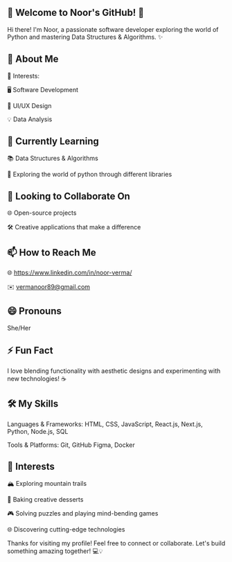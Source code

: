 🌟 Welcome to Noor's GitHub! 🌟
---------------------------------------------------------------------------------------------------------------------------------------------------------------------------------------------------------------------

Hi there! I'm Noor, a passionate software developer exploring the world of Python and mastering Data Structures & Algorithms. ✨

🚀 About Me
---------------------------------------------------------------------------------------------------------------------------------------------------------------------------------------------------------------------
👀 Interests:

🖥️ Software Development

🎨 UI/UX Design

💡 Data Analysis

🌱 Currently Learning
---------------------------------------------------------------------------------------------------------------------------------------------------------------------------------------------------------------------
📚 Data Structures & Algorithms

🐍 Exploring the world of python through different libraries

💞️ Looking to Collaborate On
---------------------------------------------------------------------------------------------------------------------------------------------------------------------------------------------------------------------
🌐 Open-source projects

🛠️ Creative applications that make a difference

📫 How to Reach Me
---------------------------------------------------------------------------------------------------------------------------------------------------------------------------------------------------------------------
🌐 https://www.linkedin.com/in/noor-verma/

✉️ vermanoor89@gmail.com

😄 Pronouns
---------------------------------------------------------------------------------------------------------------------------------------------------------------------------------------------------------------------
She/Her

⚡ Fun Fact
---------------------------------------------------------------------------------------------------------------------------------------------------------------------------------------------------------------------
I love blending functionality with aesthetic designs and experimenting with new technologies! ☕

🛠️ My Skills
---------------------------------------------------------------------------------------------------------------------------------------------------------------------------------------------------------------------
Languages & Frameworks:
HTML, CSS, JavaScript,
React.js, Next.js,
Python,
Node.js, SQL

Tools & Platforms:
Git, GitHub
Figma, Docker

🧩 Interests
---------------------------------------------------------------------------------------------------------------------------------------------------------------------------------------------------------------------
🏔️ Exploring mountain trails

🍰 Baking creative desserts

🎮 Solving puzzles and playing mind-bending games

🌐 Discovering cutting-edge technologies

Thanks for visiting my profile! Feel free to connect or collaborate. Let's build something amazing together! 💻💡

<!---
noorverma/noorverma is a ✨ special ✨ repository because its `README.md` (this file) appears on your GitHub profile.
You can click the Preview link to take a look at your changes.
--->
